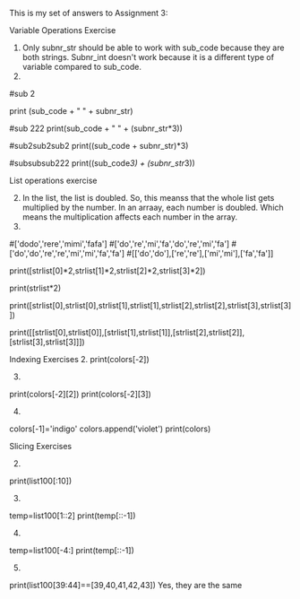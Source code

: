 This is my set of answers to Assignment 3:

Variable Operations Exercise

1. Only subnr_str should be able to work with sub_code because they are both strings. Subnr_int doesn't work because it is a different type of variable compared to sub_code.
2. 
#sub 2

print (sub_code + " " + subnr_str)

#sub 222
print(sub_code + " " + (subnr_str*3))

#sub2sub2sub2
print((sub_code + subnr_str)*3)

#subsubsub222
print((sub_code*3) + (subnr_str*3))

List operations exercise

2. In the list, the list is doubled. So, this meanss that the whole list gets multiplied by the number. In an arraay, each number is doubled. Which means the multiplication affects each number in the array.
3.

#['dodo','rere','mimi','fafa']
#['do','re','mi','fa','do','re','mi','fa']
#['do','do','re','re','mi','mi','fa','fa']
#[['do','do'],['re','re'],['mi','mi'],['fa','fa']]

print([strlist[0]*2,strlist[1]*2,strlist[2]*2,strlist[3]*2])

print(strlist*2)

print([strlist[0],strlist[0],strlist[1],strlist[1],strlist[2],strlist[2],strlist[3],strlist[3]])

print([[strlist[0],strlist[0]],[strlist[1],strlist[1]],[strlist[2],strlist[2]],[strlist[3],strlist[3]]])

Indexing Exercises
2. 
print(colors[-2])

3.
print(colors[-2][2])
print(colors[-2][3])

4. 
colors[-1]='indigo'
colors.append('violet')
print(colors)

Slicing Exercises

2. 
print(list100[:10])

3.
temp=list100[1::2]
print(temp[::-1])

4.
temp=list100[-4:]
print(temp[::-1])

5.

print(list100[39:44]==[39,40,41,42,43])
Yes, they are the same
